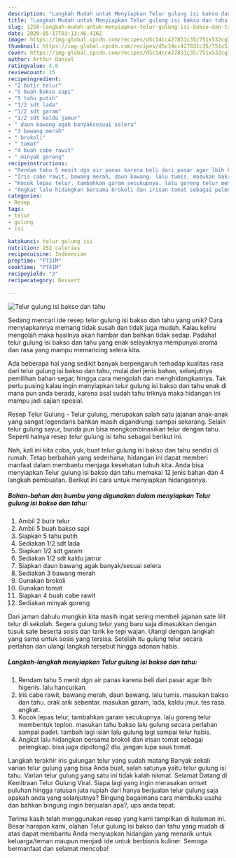 ```yaml
---
description: "Langkah Mudah untuk Menyiapkan Telur gulung isi bakso dan tahu, Bisa Manjain Lidah"
title: "Langkah Mudah untuk Menyiapkan Telur gulung isi bakso dan tahu, Bisa Manjain Lidah"
slug: 1250-langkah-mudah-untuk-menyiapkan-telur-gulung-isi-bakso-dan-tahu-bisa-manjain-lidah
date: 2020-05-17T03:13:46.416Z
image: https://img-global.cpcdn.com/recipes/d5c14cc427831c35/751x532cq70/telur-gulung-isi-bakso-dan-tahu-foto-resep-utama.jpg
thumbnail: https://img-global.cpcdn.com/recipes/d5c14cc427831c35/751x532cq70/telur-gulung-isi-bakso-dan-tahu-foto-resep-utama.jpg
cover: https://img-global.cpcdn.com/recipes/d5c14cc427831c35/751x532cq70/telur-gulung-isi-bakso-dan-tahu-foto-resep-utama.jpg
author: Arthur Daniel
ratingvalue: 4.6
reviewcount: 15
recipeingredient:
- "2 butir telur"
- "5 buah bakso sapi"
- "5 tahu putih"
- "1/2 sdt lada"
- "1/2 sdt garam"
- "1/2 sdt kaldu jamur"
- " daun bawang agak banyaksesuai selera"
- "3 bawang merah"
- " brokoli"
- " tomat"
- "4 buah cabe rawit"
- " minyak goreng"
recipeinstructions:
- "Rendam tahu 5 menit dgn air panas karena beli dari pasar agar lbih higenis. lalu hancurkan."
- "Iris cabe rawit, bawang merah, daun bawang. lalu tumis. masukan bakso dan tahu. orak arik sebentar. masukan garam, lada, kaldu jmur. tes rasa. angkat."
- "Kocok lepas telur, tambahkan garam secukupnya. lalu goreng telur membentuk teplon. masukan tahu bakso lalu gulung secara perlahan sampai padet. tambah lagi isian lalu gulung lagi sampai telur habis."
- "Angkat lalu hidangkan bersama brokoli dan irisan tomat sebagai pelengkap. bisa juga dipotong2 dlu. jangan lupa saus tomat."
categories:
- Resep
tags:
- telur
- gulung
- isi

katakunci: telur gulung isi 
nutrition: 252 calories
recipecuisine: Indonesian
preptime: "PT31M"
cooktime: "PT41M"
recipeyield: "3"
recipecategory: Dessert

---
```



![Telur gulung isi bakso dan tahu](https://img-global.cpcdn.com/recipes/d5c14cc427831c35/751x532cq70/telur-gulung-isi-bakso-dan-tahu-foto-resep-utama.jpg)

Sedang mencari ide resep telur gulung isi bakso dan tahu yang unik? Cara menyiapkannya memang tidak susah dan tidak juga mudah. Kalau keliru mengolah maka hasilnya akan hambar dan bahkan tidak sedap. Padahal telur gulung isi bakso dan tahu yang enak selayaknya mempunyai aroma dan rasa yang mampu memancing selera kita.

Ada beberapa hal yang sedikit banyak berpengaruh terhadap kualitas rasa dari telur gulung isi bakso dan tahu, mulai dari jenis bahan, selanjutnya pemilihan bahan segar, hingga cara mengolah dan menghidangkannya. Tak perlu pusing kalau ingin menyiapkan telur gulung isi bakso dan tahu enak di mana pun anda berada, karena asal sudah tahu triknya maka hidangan ini mampu jadi sajian spesial.

Resep Telur Gulung - Telur gulung, merupakan salah satu jajanan anak-anak yang sangat legendaris bahkan masih digandrungi sampai sekarang. Selain telur gulung sayur, bunda pun bisa mengkombinasikan telur dengan tahu. Seperti halnya resep telur gulung isi tahu sebagai berikut ini.


Nah, kali ini kita coba, yuk, buat telur gulung isi bakso dan tahu sendiri di rumah. Tetap berbahan yang sederhana, hidangan ini dapat memberi manfaat dalam membantu menjaga kesehatan tubuh kita. Anda bisa menyiapkan Telur gulung isi bakso dan tahu memakai 12 jenis bahan dan 4 langkah pembuatan. Berikut ini cara untuk menyiapkan hidangannya.

<!--inarticleads1-->

##### Bahan-bahan dan bumbu yang digunakan dalam menyiapkan Telur gulung isi bakso dan tahu:

1. Ambil 2 butir telur
1. Ambil 5 buah bakso sapi
1. Siapkan 5 tahu putih
1. Sediakan 1/2 sdt lada
1. Siapkan 1/2 sdt garam
1. Sediakan 1/2 sdt kaldu jamur
1. Siapkan  daun bawang agak banyak/sesuai selera
1. Sediakan 3 bawang merah
1. Gunakan  brokoli
1. Gunakan  tomat
1. Siapkan 4 buah cabe rawit
1. Sediakan  minyak goreng


Dari jaman dahulu mungkin kita masih ingat sering membeli jajanan sate lilit telur di sekolah. Segera gulung telur yang baru saja dimasukkan dengan tusuk sate beserta sosis dan tarik ke tepi wajan. Ulangi dengan langkah yang sama untuk sosis yang tersisa. Setelah itu gulung telur secara perlahan dan ulangi langkah tersebut hingga adonan habis. 

<!--inarticleads2-->

##### Langkah-langkah menyiapkan Telur gulung isi bakso dan tahu:

1. Rendam tahu 5 menit dgn air panas karena beli dari pasar agar lbih higenis. lalu hancurkan.
1. Iris cabe rawit, bawang merah, daun bawang. lalu tumis. masukan bakso dan tahu. orak arik sebentar. masukan garam, lada, kaldu jmur. tes rasa. angkat.
1. Kocok lepas telur, tambahkan garam secukupnya. lalu goreng telur membentuk teplon. masukan tahu bakso lalu gulung secara perlahan sampai padet. tambah lagi isian lalu gulung lagi sampai telur habis.
1. Angkat lalu hidangkan bersama brokoli dan irisan tomat sebagai pelengkap. bisa juga dipotong2 dlu. jangan lupa saus tomat.


Langkah terakhir iris gulungan telur yang sudah matang Banyak sekali varian telur gulung yang bisa Anda buat, salah satunya yaitu telur gulung isi tahu. Varian telur gulung yang satu ini tidak kalah nikmat. Selamat Datang di Kemitraan Telur Gulung Viral. Siapa lagi yang ingin merasakan omset puluhan hingga ratusan juta rupiah dari hanya berjualan telur gulung saja apakah anda yang selanjutnya? Bingung bagaimana cara membuka usaha dan bahkan bingung ingin berjualan apa?, ups anda tepat. 

Terima kasih telah menggunakan resep yang kami tampilkan di halaman ini. Besar harapan kami, olahan Telur gulung isi bakso dan tahu yang mudah di atas dapat membantu Anda menyiapkan hidangan yang menarik untuk keluarga/teman maupun menjadi ide untuk berbisnis kuliner. Semoga bermanfaat dan selamat mencoba!

